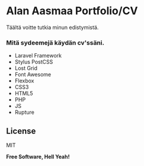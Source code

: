 # Alan Aasmaa Portfolio/CV

Täältä voitte tutkia minun edistymistä.


### Mitä sydeemejä käydän cv'ssäni. 
* Laravel Framework
* Stylus PostCSS
* Lost Grid
* Font Awesome
* Flexbox
* CSS3
* HTML5
* PHP
* JS
* Rupture


License
----

MIT


**Free Software, Hell Yeah!**


